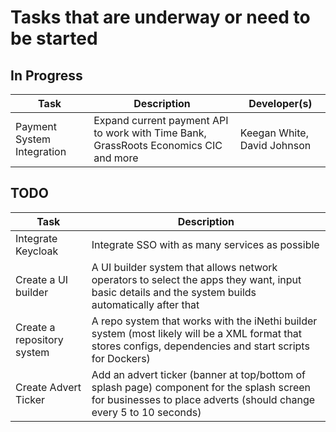 # Tasks that are underway or need to be started
## In Progress
| Task | Description | Developer(s) |
|---|---|---|
| Payment System Integration| Expand current payment API to work with Time Bank, GrassRoots Economics CIC and more | Keegan White, David Johnson |

## TODO
| Task | Description |
|---|---|
| Integrate Keycloak | Integrate SSO with as many services as possible |
| Create a UI builder | A UI builder system that allows network operators to select the apps they want, input basic details and the system builds automatically after that |
| Create a repository system | A repo system that works with the iNethi builder system (most likely will be a XML format that stores configs, dependencies and start scripts for Dockers) |
| Create Advert Ticker | Add an advert ticker (banner at top/bottom of splash page)  component for the splash screen for businesses to place adverts (should change every 5 to 10 seconds) |